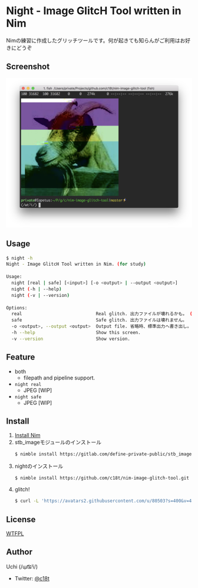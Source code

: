 # Night - Image GlitcH Tool written in Nim
Nimの練習に作成したグリッチツールです。何が起きても知らんがご利用はお好きにどうぞ

## Screenshot
![screenshot](https://raw.githubusercontent.com/c18t/nim-image-glitch-tool/master/doc/screenshot.png)

## Usage
```sh
$ night -h
Night - Image GlitcH Tool written in Nim. (for study)

Usage:
  night [real | safe] [<input>] [-o <output> | --output <output>]
  night (-h | --help)
  night (-v | --version)

Options:
  real                            Real glitch. 出力ファイルが壊れるかも。 (default)
  safe                            Safe glitch. 出力ファイルは壊れません。
  -o <output>, --output <output>  Output file. 省略時、標準出力へ書き出し。
  -h --help                       Show this screen.
  -v --version                    Show version.
```

## Feature
- both
  - filepath and pipeline support.
- `night real`
  - JPEG [WIP]
- `night safe`
  - JPEG [WIP]

## Install
1. [Install Nim](https://nim-lang.org/install.html)
1. stb_imageモジュールのインストール
    ```sh
    $ nimble install https://gitlab.com/define-private-public/stb_image-Nim.git
    ```
1. nightのインストール
    ```sh
    $ nimble install https://github.com/c18t/nim-image-glitch-tool.git
    ```
1. glitch!
    ```sh
    $ curl -L 'https://avatars2.githubusercontent.com/u/80503?s=400&v=4' | night | imgcat
    ```
 
## License
[WTFPL](./LICENSE)

## Author
Uchi (/ɯ̹t͡ɕʲi/)
  - Twitter: [@c18t](https://twitter.com/c18t)
